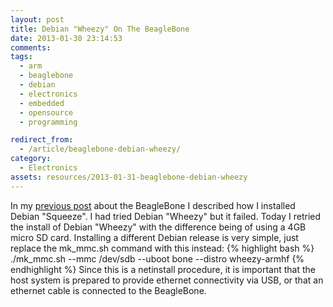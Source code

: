```yaml
---
layout: post
title: Debian "Wheezy" On The BeagleBone
date: 2013-01-30 23:14:53
comments: 
tags:
  - arm
  - beaglebone
  - debian
  - electronics
  - embedded
  - opensource
  - programming

redirect_from:
  - /article/beaglebone-debian-wheezy/
category:
  - Electronics
assets: resources/2013-01-31-beaglebone-debian-wheezy
---
```


In my [previous post](beaglebone-first-impressions) about the BeagleBone I described how I installed Debian "Squeeze".  I had tried Debian "Wheezy" but it failed.  Today I retried the install of Debian "Wheezy" with the difference being of using a 4GB micro SD card.  Installing a different Debian release is very simple, just replace the mk_mmc.sh command with this instead:
{% highlight bash %}
    ./mk_mmc.sh --mmc /dev/sdb --uboot bone --distro wheezy-armhf
{% endhighlight %}
Since this is a netinstall procedure, it is important that the host system is prepared to provide ethernet connectivity via USB, or that an ethernet cable is connected to the BeagleBone.
